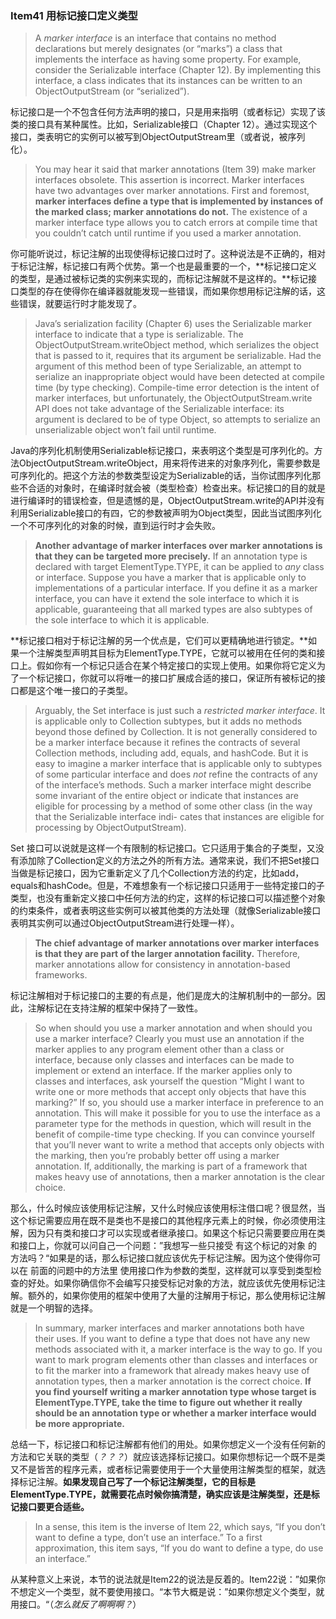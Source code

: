 ### Item41 用标记接口定义类型

> A *marker interface* is an interface that contains no method declarations but merely designates (or “marks”) a class that implements the interface as having some property. For example, consider the Serializable interface (Chapter 12). By implementing this interface, a class indicates that its instances can be written to an ObjectOutputStream (or “serialized”).

标记接口是一个不包含任何方法声明的接口，只是用来指明（或者标记）实现了该类的接口具有某种属性。比如，Serializable接口（Chapter 12）。通过实现这个接口，类表明它的实例可以被写到ObjectOutputStream里（或者说，被序列化）。

> You may hear it said that marker annotations (Item 39) make marker interfaces obsolete. This assertion is incorrect. Marker interfaces have two advantages over marker annotations. First and foremost, **marker interfaces define a type that is implemented by instances of the marked class; marker annotations do not.** The existence of a marker interface type allows you to catch errors at compile time that you couldn’t catch until runtime if you used a marker annotation.

你可能听说过，标记注解的出现使得标记接口过时了。这种说法是不正确的，相对于标记注解，标记接口有两个优势。第一个也是最重要的一个，**标记接口定义的类型，是通过被标记类的实例来实现的，而标记注解就不是这样的。**标记接口类型的存在使得你在编译器就能发现一些错误，而如果你想用标记注解的话，这些错误，就要运行时才能发现了。

> Java’s serialization facility (Chapter 6) uses the Serializable marker interface to indicate that a type is serializable. The ObjectOutputStream.writeObject method, which serializes the object that is passed to it, requires that its argument be serializable. Had the argument of this method been of type Serializable, an attempt to serialize an inappropriate object would have been detected at compile time (by type checking). Compile-time error detection is the intent of marker interfaces, but unfortunately, the ObjectOutputStream.write API does not take advantage of the Serializable interface: its argument is declared to be of type Object, so attempts to serialize an unserializable object won’t fail until runtime.

Java的序列化机制使用Serializable标记接口，来表明这个类型是可序列化的。方法ObjectOutputStream.writeObject，用来将传进来的对象序列化，需要参数是可序列化的。把这个方法的参数类型设定为Serializable的话，当你试图序列化那些不合适的对象时，在编译时就会被（类型检查）检查出来。标记接口的目的就是进行编译时的错误检查，但是遗憾的是，ObjectOutputStream.write的API并没有利用Serializable接口的有四，它的参数被声明为Object类型，因此当试图序列化一个不可序列化的对象的时候，直到运行时才会失败。

> **Another advantage of marker interfaces over marker annotations is that they can be targeted more precisely.** If an annotation type is declared with target ElementType.TYPE, it can be applied to *any* class or interface. Suppose you have a marker that is applicable only to implementations of a particular interface. If you define it as a marker interface, you can have it extend the sole interface to which it is applicable, guaranteeing that all marked types are also subtypes of the sole interface to which it is applicable.

**标记接口相对于标记注解的另一个优点是，它们可以更精确地进行锁定。**如果一个注解类型声明其目标为ElementType.TYPE，它就可以被用在任何的类和接口上。假如你有一个标记只适合在某个特定接口的实现上使用。如果你将它定义为了一个标记接口，你就可以将唯一的接口扩展成合适的接口，保证所有被标记的接口都是这个唯一接口的子类型。

> Arguably, the Set interface is just such a *restricted marker interface*. It is applicable only to Collection subtypes, but it adds no methods beyond those defined by Collection. It is not generally considered to be a marker interface because it refines the contracts of several Collection methods, including add, equals, and hashCode. But it is easy to imagine a marker interface that is applicable only to subtypes of some particular interface and does *not* refine the contracts of any of the interface’s methods. Such a marker interface might describe some invariant of the entire object or indicate that instances are eligible for processing by a method of some other class (in the way that the Serializable interface indi- cates that instances are eligible for processing by ObjectOutputStream).

Set 接口可以说就是这样一个有限制的标记接口。它只适用于集合的子类型，又没有添加除了Collection定义的方法之外的所有方法。通常来说，我们不把Set接口当做是标记接口，因为它重新定义了几个Collection方法的约定，比如add，equals和hashCode。但是，不难想象有一个标记接口只适用于一些特定接口的子类型，也没有重新定义接口中任何方法的约定，这样的标记接口可以描述整个对象的约束条件，或者表明这些实例可以被其他类的方法处理（就像Serializable接口表明其实例可以通过ObjectOutputStream进行处理一样）。

> **The chief advantage of marker annotations over marker interfaces is that they are part of the larger annotation facility.** Therefore, marker annotations allow for consistency in annotation-based frameworks.

标记注解相对于标记接口的主要的有点是，他们是庞大的注解机制中的一部分。因此，注解标记在支持注解的框架中保持了一致性。

> So when should you use a marker annotation and when should you use a marker interface? Clearly you must use an annotation if the marker applies to any program element other than a class or interface, because only classes and interfaces can be made to implement or extend an interface. If the marker applies only to classes and interfaces, ask yourself the question “Might I want to write one or more methods that accept only objects that have this marking?” If so, you should use a marker interface in preference to an annotation. This will make it possible for you to use the interface as a parameter type for the methods in question, which will result in the benefit of compile-time type checking. If you can convince yourself that you’ll never want to write a method that accepts only objects with the marking, then you’re probably better off using a marker annotation. If, additionally, the marking is part of a framework that makes heavy use of annotations, then a marker annotation is the clear choice.

那么，什么时候应该使用标记注解，又什么时候应该使用标注借口呢？很显然，当这个标记需要应用在既不是类也不是接口的其他程序元素上的时候，你必须使用注解，因为只有类和接口才可以实现或者继承接口。如果这个标记只需要要应用在类和接口上，你就可以问自己一个问题：”我想写一些只接受 有这个标记的对象 的方法吗？“如果是的话，那么标记接口就应该优先于标记注解。因为这个使得你可以在 前面的问题中的方法里 使用接口作为参数的类型，这样就可以享受到类型检查的好处。如果你确信你不会编写只接受标记对象的方法，就应该优先使用标记注解。额外的，如果你使用的框架中使用了大量的注解用于标记，那么使用标记注解就是一个明智的选择。

> In summary, marker interfaces and marker annotations both have their uses. If you want to define a type that does not have any new methods associated with it, a marker interface is the way to go. If you want to mark program elements other than classes and interfaces or to fit the marker into a framework that already makes heavy use of annotation types, then a marker annotation is the correct choice. **If you find yourself writing a marker annotation type whose target is** **ElementType.TYPE, take the time to figure out whether it really should be an annotation type or whether a marker interface would be more appropriate.**

总结一下，标记接口和标记注解都有他们的用处。如果你想定义一个没有任何新的方法和它关联的类型（*？？？*）就应该选择标记接口。如果你想标记一个既不是类又不是皆苦的程序元素，或者标记需要使用于一个大量使用注解类型的框架，就选择标记注解。**如果发现自己写了一个标记注解类型，它的目标是ElementType.TYPE，就需要花点时候你搞清楚，确实应该是注解类型，还是标记接口要更合适些。**

> In a sense, this item is the inverse of Item 22, which says, “If you don’t want to define a type, don’t use an interface.” To a first approximation, this item says, “If you do want to define a type, do use an interface.”

从某种意义上来说，本节的说法就是Item22的说法是反着的。Item22说：”如果你不想定义一个类型，就不要使用接口。“本节大概是说：”如果你想定义个类型，就用接口。“（*怎么就反了啊啊啊？*）

















